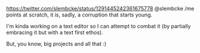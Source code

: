 https://twitter.com/slembcke/status/1291445242361675778 @slembcke /me points at scratch, it is, sadly, a corruption that starts young.

I'm kinda working on a text editor so I can attempt to combat it (by partially embracing it but with a text first ethos). 

But, you know, big projects and all that :)